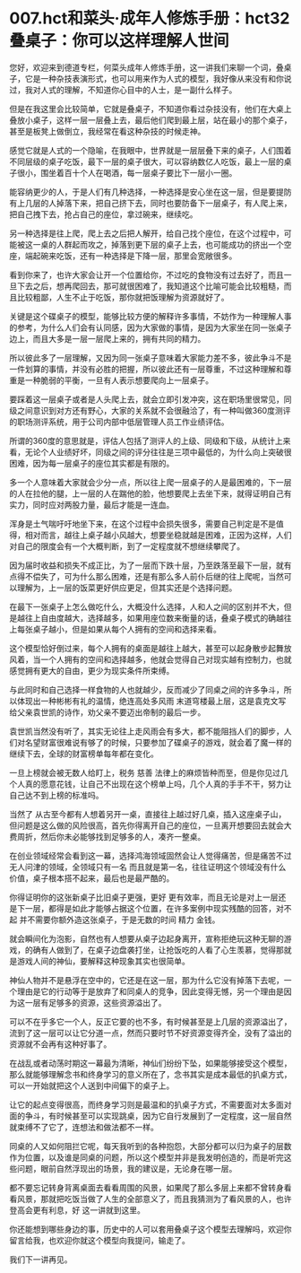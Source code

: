 # 007.hct和菜头·成年人修炼手册：hct32 叠桌子：你可以这样理解人世间 

您好，欢迎来到德道专栏，何菜头成年人修炼手册，这一讲我们来聊一个词，叠桌子，它是一种杂技表演形式，也可以用来作为人式的模型，我好像从来没有和你说过，我对人式的理解，不知道你心目中的人士，是一副什么样子。

但是在我这里会比较简单，它就是叠桌子，不知道你看过杂技没有，他们在大桌上叠放小桌子，这样一层一层叠上去，最后他们爬到最上层，站在最小的那个桌子，甚至是板凳上做倒立，我经常在看这种杂技的时候走神。

感觉它就是人式的一个隐喻，在我眼中，世界就是一层层叠下来的桌子，人们围着不同层级的桌子吃饭，最下一层的桌子很大，可以容纳数亿人吃饭，最上一层的桌子很小，围坐着百十个人在喝酒，每一层桌子要比下一层小一圈。

能容纳更少的人，于是人们有几种选择，一种选择是安心坐在这一层，但是要提防有上几层的人掉落下来，把自己挤下去，同时也要防备下一层桌子，有人爬上来，把自己拽下去，抢占自己的座位，拿过碗来，继续吃。

另一种选择是往上爬，爬上去之后把人解开，给自己找个座位，在这个过程中，可能被这一桌的人群起而攻之，掉落到更下层的桌子上去，也可能成功的挤出一个空座，端起碗来吃饭，还有一种选择是下降一层，那里会宽敞很多。

看到你来了，也许大家会让开一个位置给你，不过吃的食物没有过去好了，而且一旦下去之后，想再爬回去，那可就很困难了，我知道这个比喻可能会比较粗糙，而且比较粗鄙，人生不止于吃饭，那你就把饭理解为资源就好了。

关键是这个碟桌子的模型，能够比较方便的解释许多事情，不妨作为一种理解人事的参考，为什么人们会有认同感，因为大家做的事情，是因为大家坐在同一张桌子边上，而且大多是一层一层爬上来的，拥有共同的精力。

所以彼此多了一层理解，又因为同一张桌子意味着大家能力差不多，彼此争斗不是一件划算的事情，并没有必胜的把握，所以彼此还有一层尊重，不过这种理解和尊重是一种脆弱的平衡，一旦有人表示想要爬向上一层桌子。

要踩着这一层桌子或者是人头爬上去，就会立即引发冲突，这在职场里很常见，同级之间意识到对方还有野心，大家的关系就不会很融洽了，有一种叫做360度测评的职场测评系统，用于公司内部中低层管理人员工作业绩评估。

所谓的360度的意思就是，评估人包括了测评人的上级、同级和下级，从统计上来看，无论个人业绩好坏，同级之间的评分往往是三项中最低的，为什么向上突破很困难，因为每一层桌子的座位其实都是有限的。

多一个人意味着大家就会少分一点，所以往上爬一层桌子的人是最困难的，下一层的人在拉他的腿，上一层的人在踹他的脸，他想要爬上去坐下来，就得证明自己有实力，同时应对两股力量，最后才能是一连血。

浑身是土气喘吁吁地坐下来，在这个过程中会损失很多，需要自己判定是不是值得，相对而言，越往上桌子越小风越大，想要坐稳就越是困难，正因为这样，人们对自己的限度会有一个大概判断，到了一定程度就不想继续攀爬了。

因为届时收益和损失不成正比，为了一层而下跌十层，乃至跌落至最下一层，就有点得不偿失了，可为什么那么困难，还是有那么多人前仆后继的往上爬呢，当然可以理解为，上一层的饭菜更好供应更足，但其实还是个选择问题。

在最下一张桌子上怎么做吃什么，大概没什么选择，人和人之间的区别并不大，但是越往上自由度越大，选择越多，如果用座位数来衡量的话，叠桌子模式的确越往上每张桌子越小，但是如果从每个人拥有的空间和选择来看。

这个模型恰好倒过来，每个人拥有的桌面是越往上越大，甚至可以起身散步起舞放风着，当一个人拥有的空间和选择越多，他就会觉得自己对现实越有控制力，也就感觉拥有更大的自由，更少为现实条件所束缚。

与此同时和自己选择一样食物的人也就越少，反而减少了同桌之间的许多争斗，所以体现出一种彬彬有礼的温情，绝连高处多风雨 末道穹楼最上层，这是袁克文写给父亲袁世凯的诗作，劝父亲不要迈出帝制的最后一步。

袁世凯当然没有听了，其实无论往上走风雨会有多大，都不能阻挡人们的脚步，人们对名望财富很难说有够了的时候，只要参加了碟桌子的游戏，就会着了魔一样的继续下去，全球的财富榜单每年都在变化。

一旦上榜就会被无数人给盯上，税务 慈善 法律上的麻烦皆种而至，但是你见过几个人真的愿意花钱，让自己不出现在这个榜单上吗，几个人真的手手不干，努力让自己达不到上榜的标准吗。

当然了 从古至今都有人想着另开一桌，直接往上越过好几桌，插入这座桌子山，但问题是这么做的风险很高，首先你得离开自己的座位，一旦离开想要回去就会大费周折，然后你未必能够找到足够多的人，凑齐一整桌。

在创业领域经常会看到这一幕，选择鸿海领域固然会让人觉得痛苦，但是痛苦不过无人问津的领域，全领域只有一名 而且就是第一名，往往证明这个领域没有什么价值，桌子根本搭不起来，最后也是最严酷的。

你得证明你的这张新桌子比旧桌子更强，更好 更有效率，而且无论是对上一层还是下一层，都得是如此才能够占据这个位置，在许多案例中现实残酷的回答，对不起 并不需要你额外造这张桌子，于是无数的时间 精力 金钱。

就会瞬间化为泡影，自然也有人想要从桌子边起身离开，宣称拒绝玩这种无聊的游戏，的确有人做到了，在桌子边盘袭打坐，让抢饭吃的人看了心生羡慕，觉得那就是游戏人间的神仙，要解释这种现象其实也很简单。

神仙人物并不是悬浮在空中的，它还是在这一层，那为什么它没有掉落下去呢，一个理由是它的行动等于是放弃了和同桌人的竞争，因此变得无憾，另一个理由是因为这一层有足够多的资源，这些资源溢出了。

可以不在乎多它一个人，反正它要的也不多，有时候甚至是上几层的资源溢出了，流到了这一层可以让它分道一点，然而只要时节不好资源变得齐全，没有了溢出的资源就不会再有这种好事了。

在战乱或者动荡时期这一幕最为清晰，神仙们纷纷下坠，如果能够接受这个模型，那么就能够理解念书和终身学习的意义所在了，念书其实是成本最低的扒桌方式，可以一开始就把这个人送到中间偏下的桌子上。

让它的起点变得很高，而终身学习则是最温和的扒桌子方式，不需要面对太多面对面的争斗，有时候甚至可以实现跳桌，因为它自行发展到了一定程度，这一层自然就束缚不了它了，连想法和做法都不一样。

同桌的人又如何阻拦它呢，每天我听到的各种抱怨，大部分都可以归为桌子的层数作为位置，以及谁是同桌的问题，所以这个模型并非是我发明创造的，而是听完这些问题，眼前自然浮现出的场景，我的建议是，无论身在哪一层。

都不要忘记转身背离桌面去看看周围的风景，如果爬了那么多层上来都不曾转身看看风景，那就把吃饭当做了人生的全部意义了，而且我猜测为了看风景的人，也许登高会更有利息，好 这一讲就到这里。

你还能想到哪些身边的事，历史中的人可以套用叠桌子这个模型去理解吗，欢迎你留言给我，也欢迎你就这个模型向我提问，输走了。

我们下一讲再见。